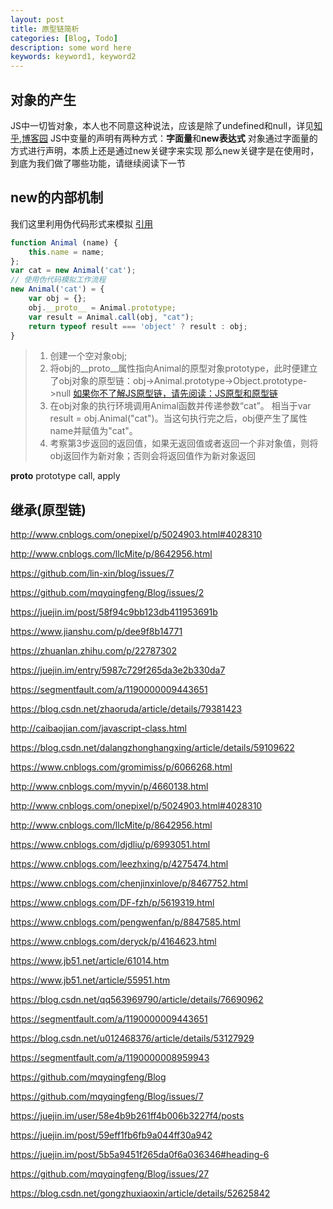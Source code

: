 ```yaml
---
layout: post
title: 原型链简析
categories: [Blog, Todo]
description: some word here
keywords: keyword1, keyword2
---
```

## 对象的产生 ##
JS中一切皆对象，本人也不同意这种说法，应该是除了undefined和null，详见[知乎](https://www.zhihu.com/question/264157543/answer/277450960),[博客园](http://www.cnblogs.com/myvin/p/4660138.html)
JS中变量的声明有两种方式：**字面量**和**new表达式**
对象通过字面量的方式进行声明，本质上还是通过new关键字来实现
那么new关键字是在使用时，到底为我们做了哪些功能，请继续阅读下一节
## new的内部机制 ##
我们这里利用伪代码形式来模拟
[引用](https://blog.csdn.net/gongzhuxiaoxin/article/details/52625842)
```javascript
function Animal (name) {
    this.name = name;
};
var cat = new Animal('cat');
// 使用伪代码模拟工作流程
new Animal('cat') = {
    var obj = {};
    obj.__proto__ = Animal.prototype;
    var result = Animal.call(obj, "cat");
    return typeof result === 'object' ? result : obj;
}
```
>1. 创建一个空对象obj;
>2. 将obj的__proto__属性指向Animal的原型对象prototype，此时便建立了obj对象的原型链：obj->Animal.prototype->Object.prototype->null [如果你不了解JS原型链，请先阅读：JS原型和原型链](http://www.cnblogs.com/onepixel/p/5024903.html)
>3. 在obj对象的执行环境调用Animal函数并传递参数“cat”。 相当于var result = obj.Animal("cat")。当这句执行完之后，obj便产生了属性name并赋值为"cat"。
>4. 考察第3步返回的返回值，如果无返回值或者返回一个非对象值，则将obj返回作为新对象；否则会将返回值作为新对象返回

__proto__ prototype
call, apply

## 继承(原型链) ##


http://www.cnblogs.com/onepixel/p/5024903.html#4028310

http://www.cnblogs.com/llcMite/p/8642956.html

https://github.com/lin-xin/blog/issues/7

https://github.com/mqyqingfeng/Blog/issues/2

https://juejin.im/post/58f94c9bb123db411953691b

https://www.jianshu.com/p/dee9f8b14771

https://zhuanlan.zhihu.com/p/22787302

https://juejin.im/entry/5987c729f265da3e2b330da7

https://segmentfault.com/a/1190000009443651

https://blog.csdn.net/zhaoruda/article/details/79381423

http://caibaojian.com/javascript-class.html

https://blog.csdn.net/dalangzhonghangxing/article/details/59109622

https://www.cnblogs.com/gromimiss/p/6066268.html

http://www.cnblogs.com/myvin/p/4660138.html

http://www.cnblogs.com/onepixel/p/5024903.html#4028310

http://www.cnblogs.com/llcMite/p/8642956.html

https://www.cnblogs.com/djdliu/p/6993051.html

https://www.cnblogs.com/leezhxing/p/4275474.html

https://www.cnblogs.com/chenjinxinlove/p/8467752.html

https://www.cnblogs.com/DF-fzh/p/5619319.html

https://www.cnblogs.com/pengwenfan/p/8847585.html

https://www.cnblogs.com/deryck/p/4164623.html

https://www.jb51.net/article/61014.htm

https://www.jb51.net/article/55951.htm

https://blog.csdn.net/qq563969790/article/details/76690962

https://segmentfault.com/a/1190000009443651

https://blog.csdn.net/u012468376/article/details/53127929

https://segmentfault.com/a/1190000008959943

https://github.com/mqyqingfeng/Blog

https://github.com/mqyqingfeng/Blog/issues/7

https://juejin.im/user/58e4b9b261ff4b006b3227f4/posts

https://juejin.im/post/59eff1fb6fb9a044ff30a942

https://juejin.im/post/5b5a9451f265da0f6a036346#heading-6

https://github.com/mqyqingfeng/Blog/issues/27

https://blog.csdn.net/gongzhuxiaoxin/article/details/52625842


